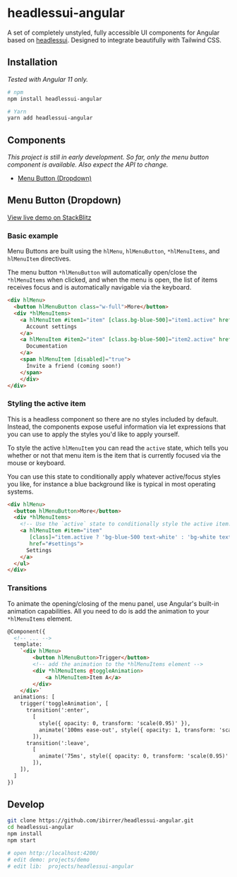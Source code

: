 # headlessui-angular

A set of completely unstyled, fully accessible UI components for Angular based on [headlessui](https://headlessui.dev). Designed to integrate beautifully with Tailwind CSS.


## Installation

_Tested with Angular 11 only._

```sh
# npm
npm install headlessui-angular

# Yarn
yarn add headlessui-angular
```

## Components

_This project is still in early development. So far, only the menu button component is available. Also expect the API to change._

- [Menu Button (Dropdown)](#menu-button-dropdown)


## Menu Button (Dropdown)

[View live demo on StackBlitz](https://stackblitz.com/edit/tailwind-yg3yhd?file=src/app/app.component.html)

### Basic example

Menu Buttons are built using the `hlMenu`, `hlMenuButton`, `*hlMenuItems`, and `hlMenuItem` directives.

The menu button `*hlMenuButton` will automatically open/close the `*hlMenuItems` when clicked, and when the menu is open, the list of items receives focus and is automatically navigable via the keyboard.


```html
<div hlMenu>
  <button hlMenuButton class="w-full">More</button>
  <div *hlMenuItems>
    <a hlMenuItem #item1="item" [class.bg-blue-500]="item1.active" href="./#account-settings">
      Account settings
    </a>
    <a hlMenuItem #item2="item" [class.bg-blue-500]="item2.active" href="./#documentation">
      Documentation
    </a>
    <span hlMenuItem [disabled]="true">
      Invite a friend (coming soon!)
    </span>
    </div>
</div>
```

### Styling the active item

This is a headless component so there are no styles included by default. Instead, the components expose useful information via let expressions that you can use to apply the styles you'd like to apply yourself.

To style the active `hlMenuItem` you can read the `active` state, which tells you whether or not that menu item is the item that is currently focused via the mouse or keyboard.

You can use this state to conditionally apply whatever active/focus styles you like, for instance a blue background like is typical in most operating systems.

```html
<div hlMenu>
  <button hlMenuButton>More</button>
  <div *hlMenuItems>
    <!-- Use the `active` state to conditionally style the active item. -->
    <a hlMenuItem #item="item"
       [class]="item.active ? 'bg-blue-500 text-white' : 'bg-white text-black'" 
       href="#settings">
      Settings
    </a>
  </ul>
</div>
```

### Transitions

To animate the opening/closing of the menu panel, use Angular's built-in animation capabilities. All you need to do is add the animation to your `*hlMenuItems` element.

```html
@Component({
  <!-- ... -->
  template:
    `<div hlMenu>
        <button hlMenuButton>Trigger</button>
        <!-- add the animation to the *hlMenuItems element -->
        <div *hlMenuItems @toggleAnimation>
            <a hlMenuItem>Item A</a>
        </div>
    </div>`
  animations: [
    trigger('toggleAnimation', [
      transition(':enter',
        [
          style({ opacity: 0, transform: 'scale(0.95)' }),
          animate('100ms ease-out', style({ opacity: 1, transform: 'scale(1)' })),
        ]),
      transition(':leave',
        [
          animate('75ms', style({ opacity: 0, transform: 'scale(0.95)' })),
        ]),
    ]),
  ]
})
```


## Develop
```sh
git clone https://github.com/ibirrer/headlessui-angular.git
cd headlessui-angular
npm install
npm start

# open http://localhost:4200/
# edit demo: projects/demo
# edit lib:  projects/headlessui-angular
```